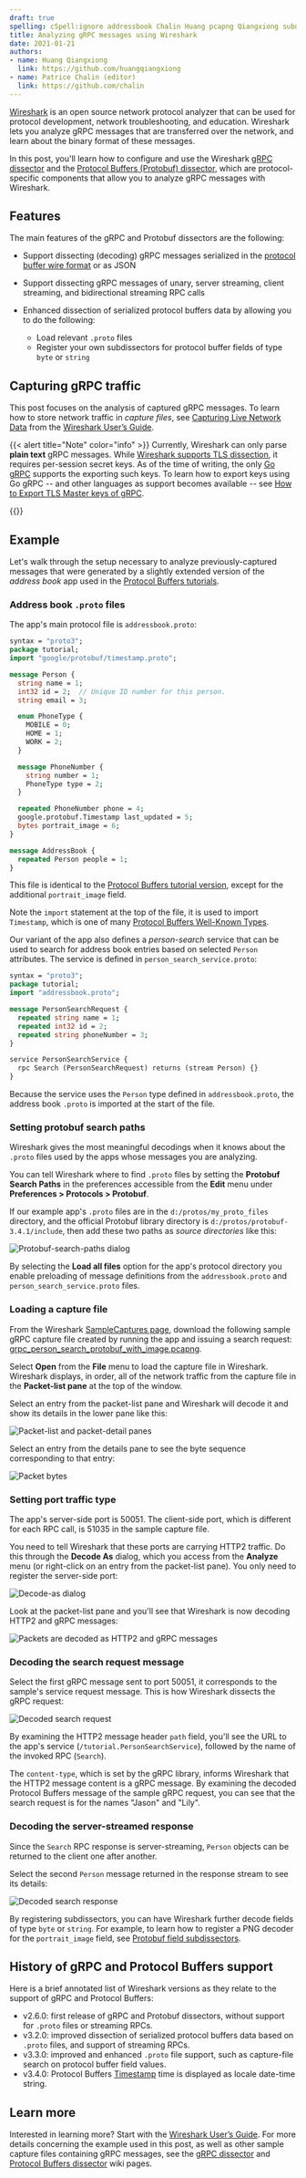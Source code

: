 ```yaml
---
draft: true
spelling: cSpell:ignore addressbook Chalin Huang pcapng Qiangxiong subdissectors tcpdump Wireshark
title: Analyzing gRPC messages using Wireshark
date: 2021-01-21
authors:
- name: Huang Qiangxiong
  link: https://github.com/huangqiangxiong
- name: Patrice Chalin (editor)
  link: https://github.com/chalin
---
```


[Wireshark](https://www.wireshark.org) is an open source network protocol
analyzer that can be used for protocol development, network troubleshooting, and
education. Wireshark lets you analyze gRPC messages that are transferred over
the network, and learn about the binary format of these messages.

In this post, you'll learn how to configure and use the Wireshark [gRPC
dissector][] and the [Protocol Buffers (Protobuf) dissector][pbd], which are
protocol-specific components that allow you to analyze gRPC messages with
Wireshark.

## Features

The main features of the gRPC and Protobuf dissectors are the following:

- Support dissecting (decoding) gRPC messages serialized in the
  [protocol buffer wire format][] or as JSON

- Support dissecting gRPC messages of unary, server streaming, client streaming,
  and bidirectional streaming RPC calls

- Enhanced dissection of serialized protocol buffers data by allowing
  you to do the following:
  - Load relevant `.proto` files
  - Register your own subdissectors for protocol buffer fields of type `byte` or
    `string`

## Capturing gRPC traffic

This post focuses on the analysis of captured gRPC messages. To learn how to
store network traffic in _capture files_, see [Capturing Live Network Data][]
from the [Wireshark User’s Guide][].

{{< alert title="Note" color="info" >}}
  Currently, Wireshark can only parse **plain text** gRPC messages. While
  [Wireshark supports TLS dissection][], it requires per-session secret keys. As
  of the time of writing, the only [Go gRPC][] supports the exporting such keys.
  To learn how to export keys using Go gRPC -- and other languages as support
  becomes available -- see [How to Export TLS Master keys of gRPC][].


  [Go gRPC]: /docs/languages/go
  [How to Export TLS Master keys of gRPC]: https://gitlab.com/wireshark/wireshark/-/wikis/How-to-Export-TLS-Master-keys-of-gRPC
  [languages]: /docs/languages
  [Wireshark supports TLS dissection]: https://gitlab.com/wireshark/wireshark/-/wikis/tls
{{</alert>}}

## Example

Let's walk through the setup necessary to analyze previously-captured messages
that were generated by a slightly extended version of the _address book_ app
used in the [Protocol Buffers tutorials][].

### Address book `.proto` files

The app's main protocol file is `addressbook.proto`:

```protobuf
syntax = "proto3";
package tutorial;
import "google/protobuf/timestamp.proto";

message Person {
  string name = 1;
  int32 id = 2;  // Unique ID number for this person.
  string email = 3;

  enum PhoneType {
    MOBILE = 0;
    HOME = 1;
    WORK = 2;
  }

  message PhoneNumber {
    string number = 1;
    PhoneType type = 2;
  }

  repeated PhoneNumber phone = 4;
  google.protobuf.Timestamp last_updated = 5;
  bytes portrait_image = 6;
}

message AddressBook {
  repeated Person people = 1;
}
```

This file is identical to the [Protocol Buffers tutorial version][pb-ab.proto],
except for the additional `portrait_image` field.

Note the `import` statement at the top of the file, it is used to import
`Timestamp`, which is one of many [Protocol Buffers Well-Known Types][].

Our variant of the app also defines a _person-search_ service that can be used
to search for address book entries based on selected `Person` attributes. The
service is defined in `person_search_service.proto`:

```protobuf
syntax = "proto3";
package tutorial;
import "addressbook.proto";

message PersonSearchRequest {
  repeated string name = 1;
  repeated int32 id = 2;
  repeated string phoneNumber = 3;
}

service PersonSearchService {
  rpc Search (PersonSearchRequest) returns (stream Person) {}
}
```

Because the service uses the `Person` type defined in `addressbook.proto`,
the address book `.proto` is imported at the start of the file.

### Setting protobuf search paths

Wireshark gives the most meaningful decodings when it knows about the `.proto`
files used by the apps whose messages you are analyzing.

You can tell Wireshark where to find `.proto` files by setting the **Protobuf
Search Paths** in the preferences accessible from the **Edit** menu under
**Preferences \> Protocols \> Protobuf**.

If our example app's `.proto` files are in the `d:/protos/my_proto_files` directory,
and the official Protobuf library directory is
`d:/protos/protobuf-3.4.1/include`, then add these two paths as _source
directories_ like this:

![Protobuf-search-paths dialog](/img/wireshark_protobuf_search_paths.png)

By selecting the **Load all files** option for the app's protocol directory you
enable preloading of message definitions from the `addressbook.proto` and
`person_search_service.proto` files.

### Loading a capture file

From the Wireshark [SampleCaptures page][], download the following sample gRPC
capture file created by running the app and issuing a search request:
[grpc_person_search_protobuf_with_image.pcapng][].

Select **Open** from the **File** menu to load the capture file in Wireshark.
Wireshark displays, in order, all of the network traffic from the capture file
in the **Packet-list pane** at the top of the window.

Select an entry from the packet-list pane and Wireshark will decode it and show
its details in the lower pane like this:

![Packet-list and packet-detail panes](/img/wireshark_after_file_load.png)

Select an entry from the details pane to see the byte sequence corresponding to
that entry:

![Packet bytes](/img/wireshark_packet_bytes.png)

### Setting port traffic type

The app's server-side port is 50051. The client-side port, which is different
for each RPC call, is 51035 in the sample capture file.

You need to tell Wireshark that these ports are carrying HTTP2 traffic. Do this
through the **Decode As** dialog, which you access from the **Analyze** menu (or
right-click on an entry from the packet-list pane). You only need to register
the server-side port:

![Decode-as dialog](/img/wireshark_decode_as_dialog.png)

Look at the packet-list pane and you'll see that Wireshark is now decoding HTTP2
and gRPC messages:

![Packets are decoded as HTTP2 and gRPC messages](/img/wireshark_http2_grpc.png)


### Decoding the search request message

Select the first gRPC message sent to port 50051, it corresponds to the sample's
service request message. This is how Wireshark dissects the gRPC request:

![Decoded search request](/img/wireshark_grpc_protobuf_search_request.png)

By examining the HTTP2 message header `path` field, you'll see the URL to the
app's service (`/tutorial.PersonSearchService`), followed by the name of the
invoked RPC (`Search`).

The `content-type`, which is set by the gRPC library, informs Wireshark that the
HTTP2 message content is a gRPC message. By examining the decoded Protocol
Buffers message of the sample gRPC request, you can see that the search request
is for the names "Jason" and "Lily".

### Decoding the server-streamed response

Since the `Search` RPC response is server-streaming, `Person` objects can be
returned to the client one after another.

Select the second `Person` message returned in the response stream
to see its details:

![Decoded search response](/img/wireshark_grpc_protobuf_search_response.png)

By registering subdissectors, you can have Wireshark further decode fields of
type `byte` or `string`. For example, to learn how to register a PNG decoder for
the `portrait_image` field, see [Protobuf field subdissectors][].

## History of gRPC and Protocol Buffers support

Here is a brief annotated list of Wireshark versions as they relate to the
support of gRPC and Protocol Buffers:

- v2.6.0: first release of gRPC and Protobuf dissectors, without
  support for `.proto` files or streaming RPCs.
- v3.2.0: improved dissection of serialized protocol buffers data based on
  `.proto` files, and support of streaming RPCs.
- v3.3.0: improved and enhanced `.proto` file support, such as capture-file
  search on protocol buffer field values.
- v3.4.0: Protocol Buffers [Timestamp][] time is displayed as locale date-time
  string.

## Learn more

Interested in learning more? Start with the [Wireshark User’s Guide][]. For more
details concerning the example used in this post, as well as other sample
capture files containing gRPC messages, see the [gRPC dissector][] and [Protocol
Buffers dissector][pbd] wiki pages.

[Capturing Live Network Data]: https://www.wireshark.org/docs/wsug_html_chunked/ChapterCapture.html
[gRPC dissector]: https://gitlab.com/wireshark/wireshark/-/wikis/gRPC
[grpc_person_search_protobuf_with_image.pcapng]: https://gitlab.com/wireshark/wireshark/-/wikis/uploads/f6fcdceb0248669c0b057bd15d45ab6f/grpc_person_search_protobuf_with_image.pcapng
[pb-ab.proto]: https://github.com/protocolbuffers/protobuf/blob/master/examples/addressbook.proto
[protocol buffer wire format]: https://developers.google.com/protocol-buffers/docs/encoding
[pbd]: https://gitlab.com/wireshark/wireshark/-/wikis/Protobuf
[Protocol Buffers tutorials]: https://developers.google.com/protocol-buffers/docs/tutorials
[Protocol Buffers Well-Known Types]: https://developers.google.com/protocol-buffers/docs/reference/google.protobuf
[Protobuf field subdissectors]: https://gitlab.com/wireshark/wireshark/-/wikis/Protobuf#protobuf-field-subdissectors
[SampleCaptures page]: https://gitlab.com/wireshark/wireshark/-/wikis/SampleCaptures
[Timestamp]: https://developers.google.com/protocol-buffers/docs/reference/google.protobuf#google.protobuf.Timestamp
[Wireshark User’s Guide]: https://www.wireshark.org/docs/wsug_html_chunked/
